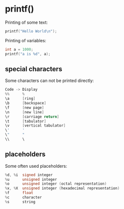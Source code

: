 # printf()

Printing of some text:
```c
printf("Hello World\n");
```

Printing of variables:
```c
int a = 1000;
printf("a is %d", a);
```

## special characters
Some characters can not be printed directly:
```c
Code -> Display
%%      %
\a      [ring]
\b      [backspace]
\f      [new page]
\n      [new line]
\r      [carriage return]
\t      [tabulator]
\v      [vertical tabulator]
\'      '
\"      "
\\      \
```

## placeholders
Some often used placeholders:
```c
%d, %i  signed integer
%u      unsigned integer
%o      unsigned integer (octal representation)
%x, %X  unsigned integer (hexadecimal representation)
%f      float
%c      character
%s      string
```
